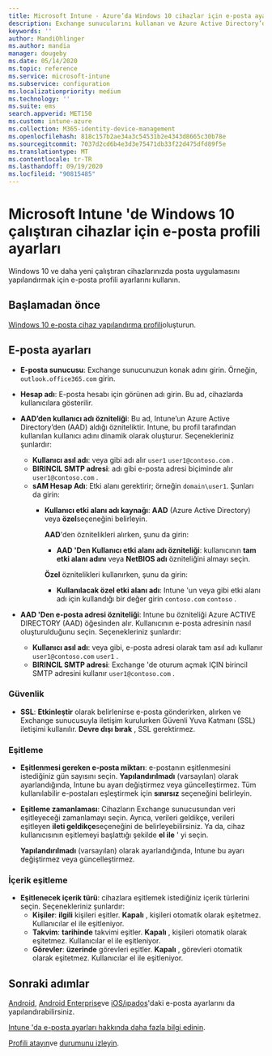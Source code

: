 ```yaml
---
title: Microsoft Intune - Azure’da Windows 10 cihazlar için e-posta ayarları | Microsoft Docs
description: Exchange sunucularını kullanan ve Azure Active Directory’den öznitelik alan bir cihaz yapılandırma e-posta profili oluşturun. Microsoft Intune kullanarak SSL’yi de etkinleştirebilir ve Windows 10 cihazlarda e-posta ve zamanlamaları eşitleyebilirsiniz.
keywords: ''
author: MandiOhlinger
ms.author: mandia
manager: dougeby
ms.date: 05/14/2020
ms.topic: reference
ms.service: microsoft-intune
ms.subservice: configuration
ms.localizationpriority: medium
ms.technology: ''
ms.suite: ems
search.appverid: MET150
ms.custom: intune-azure
ms.collection: M365-identity-device-management
ms.openlocfilehash: 818c157b2ae34a3c54531b2e4343d8665c30b78e
ms.sourcegitcommit: 7037d2cd6b4e3d3e75471db33f22d475dfd89f5e
ms.translationtype: MT
ms.contentlocale: tr-TR
ms.lasthandoff: 09/19/2020
ms.locfileid: "90815485"
---
```

# <a name="email-profile-settings-for-devices-running-windows-10-in-microsoft-intune"></a>Microsoft Intune 'de Windows 10 çalıştıran cihazlar için e-posta profili ayarları

Windows 10 ve daha yeni çalıştıran cihazlarınızda posta uygulamasını yapılandırmak için e-posta profili ayarlarını kullanın.

## <a name="before-you-begin"></a>Başlamadan önce

[Windows 10 e-posta cihaz yapılandırma profili](email-settings-configure.md)oluşturun.

## <a name="email-settings"></a>E-posta ayarları

- **E-posta sunucusu**: Exchange sunucunuzun konak adını girin. Örneğin, `outlook.office365.com` girin.
- **Hesap adı**: E-posta hesabı için görünen adı girin. Bu ad, cihazlarda kullanıcılara gösterilir.
- **AAD’den kullanıcı adı özniteliği**: Bu ad, Intune’un Azure Active Directory’den (AAD) aldığı özniteliktir. Intune, bu profil tarafından kullanılan kullanıcı adını dinamik olarak oluşturur. Seçenekleriniz şunlardır:
  - **Kullanıcı asıl adı**: veya gibi adı alır `user1` `user1@contoso.com` .
  - **BIRINCIL SMTP adresi**: adı gibi e-posta adresi biçiminde alır `user1@contoso.com` .
  - **sAM Hesap Adı**: Etki alanı gerektirir; örneğin `domain\user1`. Şunları da girin:  
    - **Kullanıcı etki alanı adı kaynağı**: **AAD** (Azure Active Directory) veya **özel**seçeneğini belirleyin.

      **AAD**'den öznitelikleri alırken, şunu da girin:
      - **AAD 'Den Kullanıcı etki alanı adı özniteliği**: kullanıcının **tam etki alanı adını** veya **NetBIOS adı** özniteliğini almayı seçin.

      **Özel** öznitelikleri kullanırken, şunu da girin:
      - **Kullanılacak özel etki alanı adı**: Intune 'un veya gibi etki alanı adı için kullandığı bir değer girin `contoso.com` `contoso` .

- **AAD 'Den e-posta adresi özniteliği**: Intune bu özniteliği Azure ACTIVE DIRECTORY (AAD) öğesinden alır. Kullanıcının e-posta adresinin nasıl oluşturulduğunu seçin. Seçenekleriniz şunlardır:
  - **Kullanıcı asıl adı**: veya gibi, e-posta adresi olarak tam asıl adı kullanır `user1@contoso.com` `user1` .
  - **BIRINCIL SMTP adresi**: Exchange 'de oturum açmak IÇIN birincil SMTP adresini kullanır `user1@contoso.com` .

### <a name="security"></a>Güvenlik

- **SSL**: **Etkinleştir** olarak belirlenirse e-posta gönderirken, alırken ve Exchange sunucusuyla iletişim kurulurken Güvenli Yuva Katmanı (SSL) iletişimi kullanılır. **Devre dışı bırak** , SSL gerektirmez.

### <a name="synchronization"></a>Eşitleme

- **Eşitlenmesi gereken e-posta miktarı**: e-postanın eşitlenmesini istediğiniz gün sayısını seçin. **Yapılandırılmadı** (varsayılan) olarak ayarlandığında, Intune bu ayarı değiştirmez veya güncelleştirmez. Tüm kullanılabilir e-postaları eşleştirmek için **sınırsız** seçeneğini belirleyin.
- **Eşitleme zamanlaması**: Cihazların Exchange sunucusundan veri eşitleyeceği zamanlamayı seçin. Ayrıca, verileri geldikçe, verileri eşitleyen **ileti geldikçe**seçeneğini de belirleyebilirsiniz. Ya da, cihaz kullanıcısının eşitlemeyi başlattığı şekilde **el ile** ' yi seçin.

  **Yapılandırılmadı** (varsayılan) olarak ayarlandığında, Intune bu ayarı değiştirmez veya güncelleştirmez.

### <a name="content-sync"></a>İçerik eşitleme

- **Eşitlenecek içerik türü**: cihazlara eşitlemek istediğiniz içerik türlerini seçin. Seçenekleriniz şunlardır:
  - **Kişiler**: **ilgili** kişileri eşitler. **Kapalı** , kişileri otomatik olarak eşitetmez. Kullanıcılar el ile eşitleniyor.
  - **Takvim**: **tarihinde** takvimi eşitler. **Kapalı** , kişileri otomatik olarak eşitetmez. Kullanıcılar el ile eşitleniyor.
  - **Görevler**: **üzerinde** görevleri eşitler. **Kapalı** , görevleri otomatik olarak eşitetmez. Kullanıcılar el ile eşitleniyor.

## <a name="next-steps"></a>Sonraki adımlar

[Android](email-settings-android.md), [Android Enterprise](email-settings-android-enterprise.md)ve [iOS/ıpados](email-settings-ios.md)'daki e-posta ayarlarını da yapılandırabilirsiniz. 

[Intune 'da e-posta ayarları hakkında daha fazla bilgi edinin](email-settings-configure.md).

[Profili atayın](device-profile-assign.md)ve [durumunu izleyin](device-profile-monitor.md).
